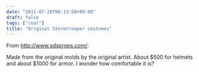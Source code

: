 ```yaml
---
date: "2011-07-28T08:13:50+00:00"
draft: false
tags: ["cool"]
title: "Original Stormtrooper costumes"
---
```

From http://www.sdsprops.com/:

Made from the original molds by the original artist. About $500 for helmets and about $1000 for armor. I wonder how comfortable it is?
